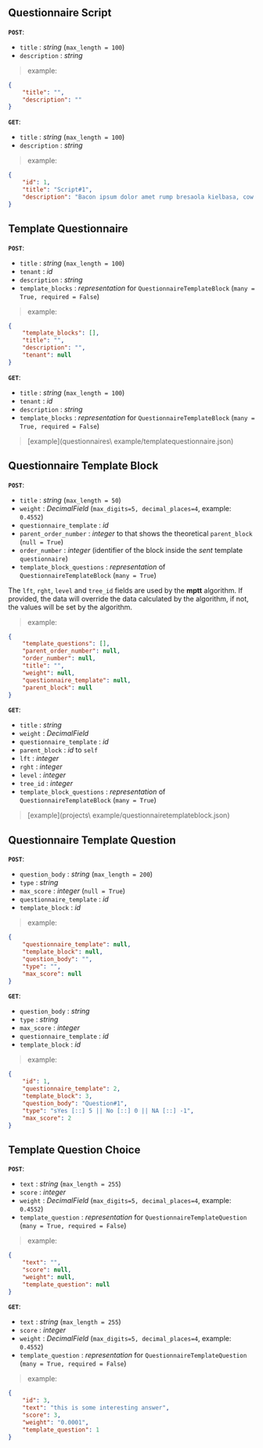 ## Questionnaire Script

**`POST`**:

- `title` : *string* (`max_length = 100`)
- `description` : *string*

> example:
```json
{
    "title": "",
    "description": ""
}
```

**`GET`**:
- `title` : *string* (`max_length = 100`)
- `description` : *string*

> example:
```json
{
    "id": 1,
    "title": "Script#1",
    "description": "Bacon ipsum dolor amet rump bresaola kielbasa, cow turducken venison pig ..."
}
```

## Template Questionnaire

**`POST`**:

- `title` : *string* (`max_length = 100`)
- `tenant` : *id*
- `description` : *string*
- `template_blocks` : *representation* for `QuestionnaireTemplateBlock` (`many = True, required = False`)

> example:
```json
{
    "template_blocks": [],
    "title": "",
    "description": "",
    "tenant": null
}
```

**`GET`**:

- `title` : *string* (`max_length = 100`)
- `tenant` : *id*
- `description` : *string*
- `template_blocks` : *representation* for `QuestionnaireTemplateBlock` (`many = True, required = False`)

> [example](questionnaires\ example/templatequestionnaire.json)

## Questionnaire Template Block

**`POST`**:

- `title` : *string* (`max_length = 50`)
- `weight` : *DecimalField* (`max_digits=5, decimal_places=4`, example: `0.4552`)
- `questionnaire_template` : *id*
- `parent_order_number` : *integer* to that shows the theoretical `parent_block` (`null = True`)
- `order_number` : *integer* (identifier of the block inside the *sent* template `questionnaire`)
- `template_block_questions` : *representation* of `QuestionnaireTemplateBlock` (`many = True`)

The `lft`, `rght`, `level` and `tree_id` fields are used by the **mptt** algorithm. If provided, the data will override the data calculated by the algorithm, if not, the values will be set by the algorithm.

> example:
```json
{
    "template_questions": [],
    "parent_order_number": null,
    "order_number": null,
    "title": "",
    "weight": null,
    "questionnaire_template": null,
    "parent_block": null
}
```

**`GET`**:

- `title` : *string*
- `weight` : *DecimalField*
- `questionnaire_template` : *id*
- `parent_block` : *id* to `self`
- `lft` : *integer*
- `rght` : *integer*
- `level` : *integer*
- `tree_id` : *integer*
- `template_block_questions` : *representation* of `QuestionnaireTemplateBlock` (`many = True`)

> [example](projects\ example/questionnairetemplateblock.json)

## Questionnaire Template Question

**`POST`**:

- `question_body` : *string* (`max_length = 200`)
- `type` : *string*
- `max_score` : *integer* (`null = True`)
- `questionnaire_template` : *id*
- `template_block` : *id*

> example:
```json
{
    "questionnaire_template": null,
    "template_block": null,
    "question_body": "",
    "type": "",
    "max_score": null
}
```

**`GET`**:

- `question_body` : *string*
- `type` : *string*
- `max_score` : *integer*
- `questionnaire_template` : *id*
- `template_block` : *id*

> example:
```json
{
    "id": 1,
    "questionnaire_template": 2,
    "template_block": 3,
    "question_body": "Question#1",
    "type": "sYes [::] 5 || No [::] 0 || NA [::] -1",
    "max_score": 2
}
```

## Template Question Choice

**`POST`**:

- `text` : *string* (`max_length = 255`)
- `score` : *integer*
- `weight` : *DecimalField* (`max_digits=5, decimal_places=4`, example: `0.4552`)
- `template_question` : *representation* for `QuestionnaireTemplateQuestion` (`many = True, required = False`)

> example:
```json
{
    "text": "",
    "score": null,
    "weight": null,
    "template_question": null
}
```

**`GET`**:

- `text` : *string* (`max_length = 255`)
- `score` : *integer*
- `weight` : *DecimalField* (`max_digits=5, decimal_places=4`, example: `0.4552`)
- `template_question` : *representation* for `QuestionnaireTemplateQuestion` (`many = True, required = False`)

> example:
```json
{
    "id": 3,
    "text": "this is some interesting answer",
    "score": 3,
    "weight": "0.0001",
    "template_question": 1
}
```